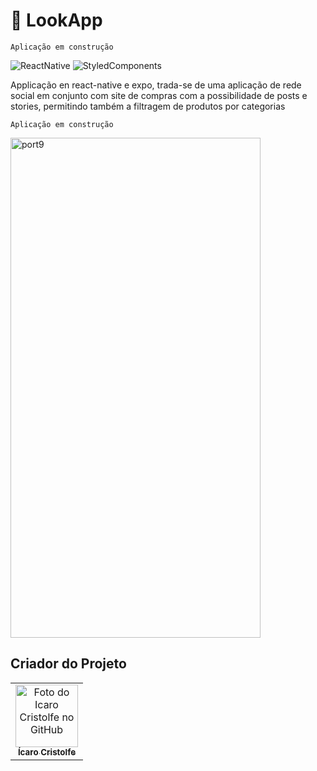 <h1>🔰 LookApp </h1>

``Aplicação em construção ``

![ReactNative](https://img.shields.io/badge/React_Native-20232A?style=for-the-badge&logo=react&logoColor=61DAFB)
![StyledComponents](https://img.shields.io/badge/styled--components-DB7093?style=for-the-badge&logo=styled-components&logoColor=white)

<p>Applicação en react-native e expo, trada-se de uma aplicação de rede social em conjunto com site de compras com a possibilidade de posts e stories, permitindo também a filtragem de produtos por categorias 
</p>

``Aplicação em construção ``

<a data-flickr-embed="true" href="https://www.flickr.com/photos/196553482@N03/52851987948/in/dateposted-public/" title="port9"><img src="https://live.staticflickr.com/65535/52851987948_e1cdd5a0a7_o.png" width="400" height="800" alt="port9"/></a><script async src="//embedr.flickr.com/assets/client-code.js" charset="utf-8"></script>

## Criador do Projeto
<table>
  <tr>
    <td align="center">
      <a href="#">
        <img src="https://avatars.githubusercontent.com/u/82662425?v=4" width="100px;" alt="Foto do Icaro Cristolfe no GitHub"/><br>
        <sub>
          <b>Ícaro Cristolfe</b>
        </sub>
      </a>
    </td>
  </tr>
</table>
